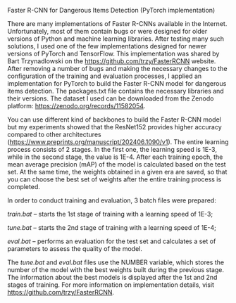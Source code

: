 Faster R-CNN for Dangerous Items Detection (PyTorch implementation)

There are many implementations of Faster R-CNNs available in the Internet. Unfortunately, most of them contain bugs or were designed for older versions of Python and machine learning libraries. After testing many such solutions, I used one of the few implementations designed for newer versions of PyTorch and TensorFlow. This implementation was shared by Bart Trzynadlowski on the https://github.com/trzy/FasterRCNN website. After removing a number of bugs and making the necessary changes to the configuration of the training and evaluation processes, I applied an implementation for PyTorch to build the Faster R-CNN model for dangerous items detection. The packages.txt file contains the necessary libraries and their versions. The dataset I used can be downloaded from the Zenodo platform: https://zenodo.org/records/11582054.

You can use different kind of backbones to build the Faster R-CNN model but my experiments showed that the ResNet152 provides higher accuracy compared to other architectures (https://www.preprints.org/manuscript/202406.1090/v1). The entire learning process consists of 2 stages. In the first one, the learning speed is 1E-3, while in the second stage, the value is 1E-4. After each training epoch, the mean average precision (mAP) of the model is calculated based on the test set. At the same time, the weights obtained in a given era are saved, so that you can choose the best set of weights after the entire training process is completed.

In order to conduct training and evaluation, 3 batch files were prepared:

_train.bat_ – starts the 1st stage of training with a learning speed of 1E-3;

_tune.bat_ – starts the 2nd stage of training with a learning speed of 1E-4;

_eval.bat_ – performs an evaluation for the test set and calculates a set of parameters to assess the quality of the model.

The _tune.bat_ and _eval.bat_ files use the NUMBER variable, which stores the number of the model with the best weights built during the previous stage. The information about the best models is displayed after the 1st and 2nd stages of training. For more information on implementation details, visit https://github.com/trzy/FasterRCNN.
